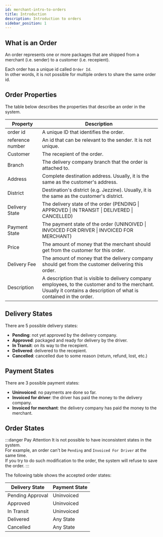 ```yaml
---
id: merchant-intro-to-orders
title: Introduction
description: Introduction to orders
sidebar_position: 1
---
```


## What is an Order

An order represents one or more packages that are shipped from a merchant (i.e. sender) to a customer (i.e. recepient).

Each order has a unique id called `Order Id`.\
In other words, it is not possible for multiple orders to share the same order id.

## Order Properties

The table below describes the properties that describe an order in the system.

| Property          | Description                                                                                                                                                            |
|-------------------|------------------------------------------------------------------------------------------------------------------------------------------------------------------------|
| order id          | A unique ID that identifies the order.                                                                                                                                 |
| reference number  | An id that can be relevant to the sender.  It is not unique.                                                                                                           |
| Customer          | The recepient of the order.                                                                                                                                            |
| Branch            | The delivery company branch that the order is attached to.                                                                                                             |
| Address           | Complete destination address. Usually, it is the same as the customer's address.                                                                                       |
| District          | Destination's district (e.g. Jezzine). Usually, it is the same as the customer's district.                                                                             |
| Delivery State    | The delivery state of the order (PENDING \| APPROVED \| IN TRANSIT \| DELIVERED \| CANCELLED)                                                                          |
| Payment State     | The payment state of the order (UNINOIVED \| INVOICED FOR DRIVER \| INVOICED FOR MERCHANT)                                                                             |
| Price             | The amount of money that the merchant should get from the customer for this order.                                                                                     |
| Delivery Fee      | The amount of money that the delivery company should get from the customer delivering this order.                                                                      |
| Description       | A description that is visible to delivery company employees, to the customer and to the merchant. Usually it contains a description of what is contained in the order. |

## Delivery States

There are 5 possible delivery states:
- **Pending**: not yet approved by the delivery company.
- **Approved**: packaged and ready for delivery by the driver.
- **In Transit**: on its way to the recepient.
- **Delivered**: delivered to the recepient.
- **Cancelled**: cancelled due to some reason (return, refund, lost, etc.)

## Payment States

There are 3 possible payment states:
- **Uninvoiced**: no payments are done so far.
- **Invoiced for driver**: the driver has paid the money to the delivery company.
- **Invoiced for merchant**: the delivery company has paid the money to the merchant.

## Order States

:::danger Pay Attention
It is not possible to have inconsistent states in the system.\
For example, an order can't be `Pending` and `Invoiced For Driver` at the same time.\
If you try to do such modification to the order, the system will refuse to save the order.
:::


The following table shows the accepted order states:

| Delivery State | Payment State |
|----------------|---------------|
| Pending Approval        | Uninvoiced    |
| Approved       | Uninvoiced    |
| In Transit     | Uninvoiced    |
| Delivered      | Any State     |
| Cancelled      | Any State     |






